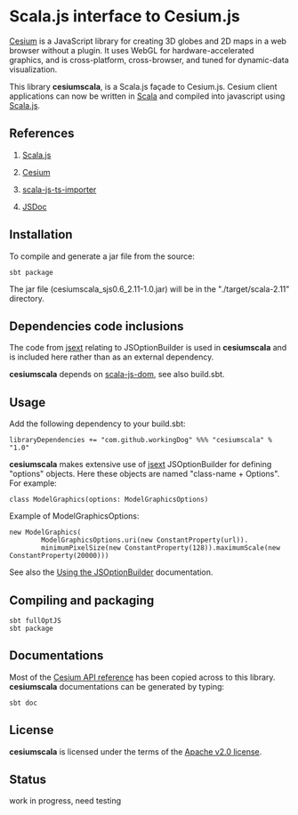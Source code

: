 # Scala.js interface to Cesium.js

[Cesium](http://cesiumjs.org/) is a JavaScript library for creating 3D globes and 2D maps in a web browser without a plugin. 
It uses WebGL for hardware-accelerated graphics, and is cross-platform, cross-browser, 
and tuned for dynamic-data visualization. 

This library **cesiumscala**, is a Scala.js façade to Cesium.js.
Cesium client applications can now be written in [Scala](http://www.scala-lang.org/) and compiled into javascript
using [Scala.js](https://www.scala-js.org/).

## References
 
1) [Scala.js](https://www.scala-js.org/)

2) [Cesium](https://cesiumjs.org/)

3) [scala-js-ts-importer](https://github.com/sjrd/scala-js-ts-importer)

4) [JSDoc](http://usejsdoc.org/)

## Installation

To compile and generate a jar file from the source:

    sbt package

The jar file (cesiumscala_sjs0.6_2.11-1.0.jar) will be in the "./target/scala-2.11" directory.

## Dependencies code inclusions

The code from [jsext](https://github.com/jducoeur/jsext) relating to JSOptionBuilder is used in **cesiumscala** and
is included here rather than as an external dependency.

**cesiumscala** depends on [scala-js-dom](https://github.com/scala-js/scala-js-dom), see also build.sbt.

## Usage

Add the following dependency to your build.sbt:

    libraryDependencies += "com.github.workingDog" %%% "cesiumscala" % "1.0"

**cesiumscala** makes extensive use of [jsext](https://github.com/jducoeur/jsext) JSOptionBuilder for
defining "options" objects. Here these objects are named "class-name + Options". For example:

    class ModelGraphics(options: ModelGraphicsOptions)

Example of ModelGraphicsOptions:

    new ModelGraphics(
            ModelGraphicsOptions.uri(new ConstantProperty(url)).
            minimumPixelSize(new ConstantProperty(128)).maximumScale(new ConstantProperty(20000)))

See also the [Using the JSOptionBuilder](https://github.com/jducoeur/jsext#using-the-jsoptionbuilder) documentation.

## Compiling and packaging

    sbt fullOptJS
    sbt package

## Documentations

Most of the [Cesium API reference](https://cesiumjs.org/refdoc.html) has been copied across to this library.
**cesiumscala** documentations can be generated by typing:

    sbt doc

## License

**cesiumscala** is licensed under the terms of the [Apache v2.0 license](http://www.apache.org/licenses/LICENSE-2.0).

## Status

work in progress, need testing



